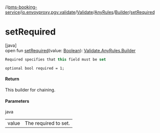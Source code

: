 //[pms-booking-service](../../../../../index.md)/[io.envoyproxy.pgv.validate](../../../index.md)/[Validate](../../index.md)/[AnyRules](../index.md)/[Builder](index.md)/[setRequired](set-required.md)

# setRequired

[java]\
open fun [setRequired](set-required.md)(value: [Boolean](https://kotlinlang.org/api/core/kotlin-stdlib/kotlin/-boolean/index.html)): [Validate.AnyRules.Builder](index.md)

```kotlin
Required specifies that this field must be set

```
`optional bool required = 1;`

#### Return

This builder for chaining.

#### Parameters

java

| | |
|---|---|
| value | The required to set. |